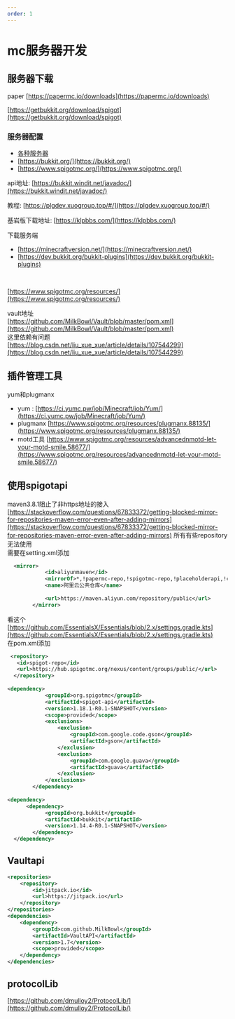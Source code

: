 ```yaml
---
order: 1
---
```

# mc服务器开发

## 服务器下载

paper   [https://papermc.io/downloads](https://papermc.io/downloads)
​

[https://getbukkit.org/download/spigot](https://getbukkit.org/download/spigot)

### 服务器配置

- [各种服务器](https://minecraft.fandom.com/zh/wiki/%E5%AE%9A%E5%88%B6%E6%9C%8D%E5%8A%A1%E5%99%A8)
- [https://bukkit.org/](https://bukkit.org/)
- [https://www.spigotmc.org/](https://www.spigotmc.org/)

api地址: [https://bukkit.windit.net/javadoc/](https://bukkit.windit.net/javadoc/)

教程: [https://plgdev.xuogroup.top/#/](https://plgdev.xuogroup.top/#/)
​

基岩版下载地址:   [https://klpbbs.com/](https://klpbbs.com/)

下载服务端

- [https://minecraftversion.net/](https://minecraftversion.net/)
- [https://dev.bukkit.org/bukkit-plugins](https://dev.bukkit.org/bukkit-plugins)
​

​

[https://www.spigotmc.org/resources/](https://www.spigotmc.org/resources/)
​

vault地址  
[https://github.com/MilkBowl/Vault/blob/master/pom.xml](https://github.com/MilkBowl/Vault/blob/master/pom.xml)  
这里依赖有问题  
[https://blog.csdn.net/liu_xue_xue/article/details/107544299](https://blog.csdn.net/liu_xue_xue/article/details/107544299)
​

## 插件管理工具

yum和plugmanx
​

- yum :   [https://ci.yumc.pw/job/Minecraft/job/Yum/](https://ci.yumc.pw/job/Minecraft/job/Yum/)
- plugmanx   [https://www.spigotmc.org/resources/plugmanx.88135/](https://www.spigotmc.org/resources/plugmanx.88135/)
- motd工具   [https://www.spigotmc.org/resources/advancednmotd-let-your-motd-smile.58677/](https://www.spigotmc.org/resources/advancednmotd-let-your-motd-smile.58677/)

## 使用spigotapi

maven3.8.1阻止了非https地址的接入  
[https://stackoverflow.com/questions/67833372/getting-blocked-mirror-for-repositories-maven-error-even-after-adding-mirrors](https://stackoverflow.com/questions/67833372/getting-blocked-mirror-for-repositories-maven-error-even-after-adding-mirrors)
所有有些repository无法使用  
需要在setting.xml添加  

```xml
  <mirror>
            <id>aliyunmaven</id>
            <mirrorOf>*,!papermc-repo,!spigotmc-repo,!placeholderapi,!citizens-repo,!jitpack.io,!dmulloy2-repo</mirrorOf>
            <name>阿里云公共仓库</name>
           
            <url>https://maven.aliyun.com/repository/public</url>
        </mirror>
```

看这个  
[https://github.com/EssentialsX/Essentials/blob/2.x/settings.gradle.kts](https://github.com/EssentialsX/Essentials/blob/2.x/settings.gradle.kts)  
在pom.xml添加  

```xml
 <repository>
   <id>spigot-repo</id>
   <url>https://hub.spigotmc.org/nexus/content/groups/public/</url>
  </repository>
        
<dependency>
            <groupId>org.spigotmc</groupId>
            <artifactId>spigot-api</artifactId>
            <version>1.18.1-R0.1-SNAPSHOT</version>
            <scope>provided</scope>
            <exclusions>
                <exclusion>
                    <groupId>com.google.code.gson</groupId>
                    <artifactId>gson</artifactId>
                </exclusion>
                <exclusion>
                    <groupId>com.google.guava</groupId>
                    <artifactId>guava</artifactId>
                </exclusion>
            </exclusions>
        </dependency>
            
<dependency>
      <dependency>
            <groupId>org.bukkit</groupId>
            <artifactId>bukkit</artifactId>
            <version>1.14.4-R0.1-SNAPSHOT</version>
        </dependency>
  </dependency>
```

## Vaultapi

```xml
<repositories>
    <repository>
        <id>jitpack.io</id>
        <url>https://jitpack.io</url>
    </repository>
</repositories>
<dependencies>
    <dependency>
        <groupId>com.github.MilkBowl</groupId>
        <artifactId>VaultAPI</artifactId>
        <version>1.7</version>
        <scope>provided</scope>
    </dependency>
</dependencies>
```

## protocolLib

[https://github.com/dmulloy2/ProtocolLib/](https://github.com/dmulloy2/ProtocolLib/)
